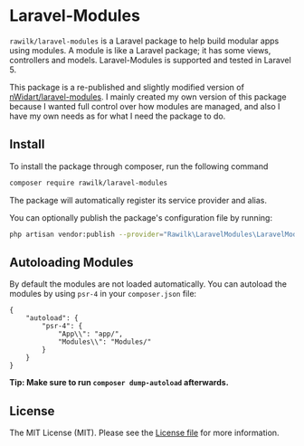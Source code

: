 # Laravel-Modules

`rawilk/laravel-modules` is a Laravel package to help build modular apps using modules.
A module is like a Laravel package; it has some views, controllers and models.
Laravel-Modules is supported and tested in Laravel 5.

This package is a re-published and slightly modified version of [nWidart/laravel-modules](https://github.com/nWidart/laravel-modules).
I mainly created my own version of this package because I wanted full control over how
modules are managed, and also I have my own needs as for what I need the package to do.

## Install

To install the package through composer, run the following command

```bash
composer require rawilk/laravel-modules
```

The package will automatically register its service provider and alias.

You can optionally publish the package's configuration file by running:

```bash
php artisan vendor:publish --provider="Rawilk\LaravelModules\LaravelModulesServiceProvider"
```

## Autoloading Modules

By default the modules are not loaded automatically. You can autoload the modules by using `psr-4` in your `composer.json` file:

```
{
    "autoload": {
        "psr-4": {
            "App\\": "app/",
            "Modules\\": "Modules/"
        }
    }
}
```

**Tip: Make sure to run `composer dump-autoload` afterwards.**

## License

The MIT License (MIT). Please see the [License file](https://github.com/rawilk/laravel-modules/blob/master/LICENSE) for more information.
